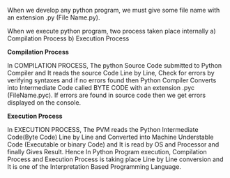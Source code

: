 When we develop any python program, we must give some file name with an extension .py (File Name.py).

When we execute python program, two process taken place internally
   a) Compilation Process
   b) Execution Process

   **Compilation Process**

In COMPILATION PROCESS, The python Source Code submitted to Python Compiler and It reads the source Code Line by Line, Check for errors by verifying syntaxes and if no errors found then Python Compiler Converts into Intermediate Code called BYTE CODE with an extension .pyc (FileName.pyc). If errors are found in source code then we get errors displayed on the console.

**Execution Process**

In EXECUTION PROCESS, The PVM reads the Python Intermediate Code(Byte Code) Line by Line and Converted into Machine Understable Code (Executable or binary Code) and It is read by OS and Processor and finally Gives Result.
Hence In Python Program execution, Compilation Process and Execution Process is taking place Line by Line conversion and It is one of the Interpretation Based Programming Language.